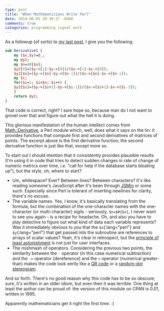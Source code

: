```yaml
---
type: post
title: "When Mathematicians Write Perl"
date: 2014-06-02 20:30:57 -0400
comments: true
categories: programming signal work
---
```

As a followup (of sorts) to [my last post](http://someguyontheinter.net/blog/an-entirely-needless-obstruction/), I give you the following:

```perl
sub Derivative1 {
    my ($x,$y)=@_;
    my @y2;
    my $n=$#{$x};
    $y2[0]=($y->[1]-$y->[0])/($x->[1]-$x->[0]);
    $y2[$n]=($y->[$n]-$y->[$n-1])/($x->[$n]-$x->[$n-1]);
    my $i;
    for($i=1; $i<$n; $i++) {
	$y2[$i]=($y->[$i+1]-$y->[$i-1])/($x->[$i+1]-$x->[$i-1]);
    }
    return @y2;
}
```

That code is correct, right?  I sure hope so, because man do I not want to grovel over that and figure out what the hell it is doing.

This glorious manifestation of the human intellect comes from [Math::Derivative](http://search.cpan.org/dist/Math-Derivative), a Perl module which, well, does what it says on the tin: it provides functions that compute first and second derivatives of matrices of points.  The excerpt above is the first derivative function; the second derivative function is just like that, except more so.

To start out I should mention that it consistently provides plausible results (I'm using it in code that tries to detect sudden changes in rate of change of numeric metrics over time, _i.e._ "call for help if the database starts bloating up"), but the style, oh, where to start?

* Um, whitespace?  Ever?  Between lines?  Between characters?  It's like reading someone's JavaScript after it's been through [JSMin](http://www.crockford.com/javascript/jsmin.html) or some such.  Especially since Perl is tolerant of inserting newlines for clarity, there's no excuse.
* The variable names.  Yes, I know, it's basically translating from the formula, but the combination of the one-character names with the one-character (or multi-character) sigils - seriously, `$n=$#{$x}`, I never want to see you again - is a recipe for headache.  Oh, and also you have to play detective to figure out what kind of data each variable represents?  Was it immediately obvious to you that the `$x`{:lang="perl"} and `$y`{:lang="perl"} that get passed into the subroutine are references to arrays of scalar values?  Yeah, it's clear in retrospect, but the [principle of least astonishment](https://en.wikipedia.org/wiki/Principle_of_least_astonishment) is not just for user interfaces.
* The mishmash of operators.  Considering the previous two points, the similarity between the `-` operator (in this case numerical subtraction) and the `->` operator (dereference) and the `>` operator (numerical greater-than) makes the code look eerily like a [QR code](https://en.wikipedia.org/wiki/Qr_code) or a [random-dot stereogram](https://en.wikipedia.org/wiki/Random-dot_stereogram).

And so forth.  There's no good reason why this code has to be so obscure; sure, it's written in an older idiom, but even then it was terrible.  One thing at least the author can be proud of: the version of this module on CPAN is 0.01, written in 1995.

Apparently mathematicians get it right the first time. :)
